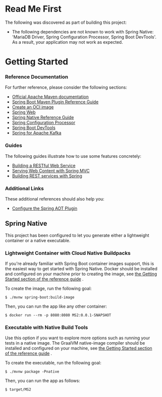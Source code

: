 # Read Me First

The following was discovered as part of building this project:

* The following dependencies are not known to work with Spring Native: 'MariaDB Driver, Spring Configuration Processor,
  Spring Boot DevTools'. As a result, your application may not work as expected.

# Getting Started

### Reference Documentation

For further reference, please consider the following sections:

* [Official Apache Maven documentation](https://maven.apache.org/guides/index.html)
* [Spring Boot Maven Plugin Reference Guide](https://docs.spring.io/spring-boot/docs/2.7.3/maven-plugin/reference/html/)
* [Create an OCI image](https://docs.spring.io/spring-boot/docs/2.7.3/maven-plugin/reference/html/#build-image)
* [Spring Web](https://docs.spring.io/spring-boot/docs/2.7.3/reference/htmlsingle/#web)
* [Spring Native Reference Guide](https://docs.spring.io/spring-native/docs/current/reference/htmlsingle/)
* [Spring Configuration Processor](https://docs.spring.io/spring-boot/docs/2.7.3/reference/htmlsingle/#appendix.configuration-metadata.annotation-processor)
* [Spring Boot DevTools](https://docs.spring.io/spring-boot/docs/2.7.3/reference/htmlsingle/#using.devtools)
* [Spring for Apache Kafka](https://docs.spring.io/spring-boot/docs/2.7.3/reference/htmlsingle/#messaging.kafka)

### Guides

The following guides illustrate how to use some features concretely:

* [Building a RESTful Web Service](https://spring.io/guides/gs/rest-service/)
* [Serving Web Content with Spring MVC](https://spring.io/guides/gs/serving-web-content/)
* [Building REST services with Spring](https://spring.io/guides/tutorials/rest/)

### Additional Links

These additional references should also help you:

* [Configure the Spring AOT Plugin](https://docs.spring.io/spring-native/docs/0.12.1/reference/htmlsingle/#spring-aot-maven)

## Spring Native

This project has been configured to let you generate either a lightweight container or a native executable.

### Lightweight Container with Cloud Native Buildpacks

If you're already familiar with Spring Boot container images support, this is the easiest way to get started with Spring
Native.
Docker should be installed and configured on your machine prior to creating the image,
see [the Getting Started section of the reference guide](https://docs.spring.io/spring-native/docs/0.12.1/reference/htmlsingle/#getting-started-buildpacks)
.

To create the image, run the following goal:

```
$ ./mvnw spring-boot:build-image
```

Then, you can run the app like any other container:

```
$ docker run --rm -p 8080:8080 MS2:0.0.1-SNAPSHOT
```

### Executable with Native Build Tools

Use this option if you want to explore more options such as running your tests in a native image.
The GraalVM native-image compiler should be installed and configured on your machine,
see [the Getting Started section of the reference guide](https://docs.spring.io/spring-native/docs/0.12.1/reference/htmlsingle/#getting-started-native-build-tools)
.

To create the executable, run the following goal:

```
$ ./mvnw package -Pnative
```

Then, you can run the app as follows:

```
$ target/MS2
```
